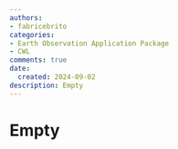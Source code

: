 ```yaml
---
authors:
- fabricebrito
categories:
- Earth Observation Application Package
- CWL
comments: true
date:
  created: 2024-09-02
description: Empty
---
```


# Empty